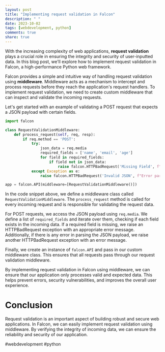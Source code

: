 ```yaml
---
layout: post
title: "Implementing request validation in Falcon"
description: " "
date: 2023-10-02
tags: [webdevelopment, python]
comments: true
share: true
---
```


With the increasing complexity of web applications, **request validation** plays a crucial role in ensuring the integrity and security of user-inputted data. In this blog post, we'll explore how to implement request validation in Falcon, a high-performance Python web framework.

Falcon provides a simple and intuitive way of handling request validation using **middleware**. Middleware acts as a mechanism to intercept and process requests before they reach the application's request handlers. To implement request validation, we need to create custom middleware that can inspect and validate the incoming requests.

Let's get started with an example of validating a POST request that expects a JSON payload with certain fields.

```python
import falcon

class RequestValidationMiddleware:
    def process_request(self, req, resp):
        if req.method == 'POST':
            try:
                json_data = req.media
                required_fields = ['name', 'email', 'age']
                for field in required_fields:
                    if field not in json_data:
                        raise falcon.HTTPBadRequest('Missing Field', f"Field '{field}' is required.")
            except Exception as e:
                raise falcon.HTTPBadRequest('Invalid JSON', f"Error parsing request JSON: {str(e)}")

app = falcon.API(middleware=[RequestValidationMiddleware()])
```

In the code snippet above, we define a middleware class called `RequestValidationMiddleware`. The `process_request` method is called for every incoming request and is responsible for validating the request data.

For POST requests, we access the JSON payload using `req.media`. We define a list of `required_fields` and iterate over them, checking if each field exists in the incoming data. If a required field is missing, we raise an HTTPBadRequest exception with an appropriate error message. Additionally, if there is any error in parsing the JSON payload, we raise another HTTPBadRequest exception with an error message.

Finally, we create an instance of `falcon.API` and pass in our custom middleware class. This ensures that all requests pass through our request validation middleware.

By implementing request validation in Falcon using middleware, we can ensure that our application only processes valid and expected data. This helps prevent errors, security vulnerabilities, and improves the overall user experience.

# Conclusion

Request validation is an important aspect of building robust and secure web applications. In Falcon, we can easily implement request validation using middleware. By verifying the integrity of incoming data, we can ensure the reliability and security of our application.

#webdevelopment #python